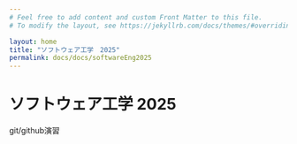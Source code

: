 ```yaml
---
# Feel free to add content and custom Front Matter to this file.
# To modify the layout, see https://jekyllrb.com/docs/themes/#overriding-theme-defaults

layout: home
title: "ソフトウェア工学　2025"
permalink: docs/docs/softwareEng2025
---
```


# ソフトウェア工学 2025

git/github演習
